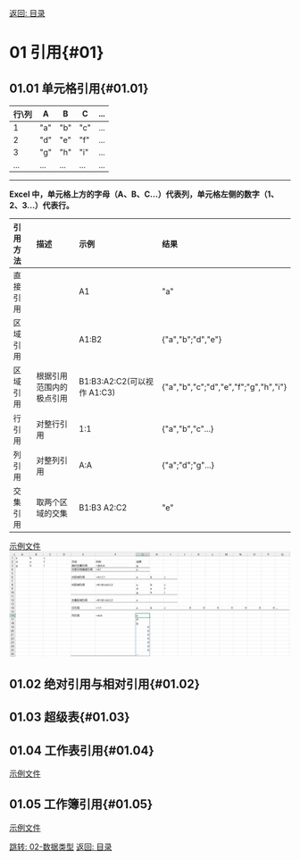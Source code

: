 [返回: 目录](00_目录.md)

# 01 引用{#01}

## 01.01 单元格引用{#01.01}

| 行\列 | A   | B   | C   | ... |
| ----- | --- | --- | --- | --- |
| 1     | "a" | "b" | "c" | ... |
| 2     | "d" | "e" | "f" | ... |
| 3     | "g" | "h" | "i" | ... |
| ...   | ... | ... | ... | ... |

---

**Excel 中，单元格上方的字母（A、B、C...）代表列，单元格左侧的数字（1、2、3...）代表行。**

| 引用方法 | 描述                     | 示例                        | 结果                                  |
| :------- | :----------------------- | :-------------------------- | :------------------------------------ |
| 直接引用 |                          | A1                          | "a"                                   |
| 区域引用 |                          | A1:B2                       | {"a","b";"d","e"}                     |
| 区域引用 | 根据引用范围内的极点引用 | B1:B3:A2:C2(可以视作 A1:C3) | {"a","b","c";"d","e","f";"g","h","i"} |
| 行引用   | 对整行引用               | 1:1                         | {"a","b","c"...}                      |
| 列引用   | 对整列引用               | A:A                         | {"a";"d";"g"...}                      |
| 交集引用 | 取两个区域的交集         | B1:B3 A2:C2                 | "e"                                   |

[示例文件](xlsx/01.01_A.xlsx)
![](image\01_引用\01_A.png)

## 01.02 绝对引用与相对引用{#01.02}

## 01.03 超级表{#01.03}

## 01.04 工作表引用{#01.04}

[示例文件](xlsx/01.01_A.xlsx)

## 01.05 工作簿引用{#01.05}

[示例文件](xlsx/01.01_A.xlsx)

[跳转: 02-数据类型](02_数据类型.md)
[返回: 目录](00_目录.md)
